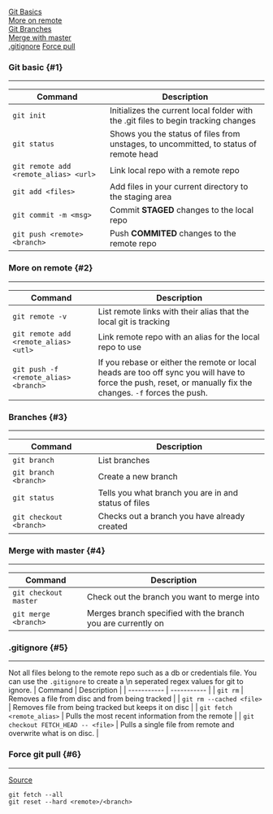 [Git Basics](#1)  
[More on remote](#2)  
[Git Branches](#3)  
[Merge with master](#4)  
[.gitignore](#5)
[Force pull](#6)

### Git basic {#1}
---
| Command | Description |
| ----------- | ----------- |
| `git init` | Initializes the current local folder with the .git files to begin tracking changes | 
| `git status` | Shows you the status of files from unstages, to uncommitted, to status of remote head |
| `git remote add <remote_alias> <url>` | Link local repo with a remote repo |
| `git add <files>` | Add files in your current directory to the staging area |
| `git commit -m <msg>` | Commit **STAGED** changes to the local repo |
| `git push <remote> <branch>` | Push **COMMITED** changes to the remote repo |

### More on remote {#2}
---
| Command | Description |
| ----------- | ----------- |
| `git remote -v` | List remote links with their alias that the local git is tracking |
| `git remote add <remote_alias> <utl>` | Link remote repo with an alias for the local repo to use |
| `git push -f <remote_alias> <branch>` | If you rebase or either the remote or local heads are too off sync you will have to force the push, reset, or manually fix the changes. `-f` forces the push.
### Branches {#3}
---
| Command | Description |
| ----------- | ----------- |
| `git branch` | List branches |
| `git branch <branch>` | Create a new branch |  
| `git status` | Tells you what branch you are in and status of files | 
| `git checkout <branch>` | Checks out a branch you have already created | 

### Merge with master {#4}
---
| Command | Description |
| ----------- | ----------- |
| `git checkout master` | Check out the branch you want to merge into |
| `git merge <branch>` | Merges branch specified with the branch you are currently on |

### .gitignore {#5}
---
Not all files belong to the remote repo such as a db or credentials file. You can use the `.gitignore` to create a \n seperated regex values for git to ignore.
| Command | Description |
| ----------- | ----------- |
| `git rm` | Removes a file from disc and from being tracked |
| `git rm --cached <file>` | Removes file from being tracked but keeps it on disc |
| `git fetch <remote_alias>` | Pulls the most recent information from the remote |
| `git checkout FETCH_HEAD -- <file>` | Pulls a single file from remote and overwrite what is on disc. |
### Force git pull {#6}
----
[Source](https://stackoverflow.com/questions/1125968/how-do-i-force-git-pull-to-overwrite-local-files)
```
git fetch --all
git reset --hard <remote>/<branch>
```

